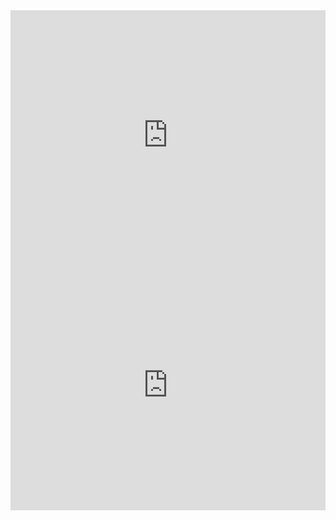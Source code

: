 <iframe width="100%" height="400px" src="https://www.youtube.com/embed/Ocrda-w2xj0?si=hiuXXTFtO_EwE5kz" title="YouTube video player" frameborder="0" allow="accelerometer; autoplay; clipboard-write; encrypted-media; gyroscope; picture-in-picture; web-share" referrerpolicy="strict-origin-when-cross-origin" allowfullscreen></iframe>


<iframe width="100%" height="400px" src="https://www.youtube.com/embed/y45Hy_kUp_E?si=mgEIqCRWkh9kXqhS" title="YouTube video player" frameborder="0" allow="accelerometer; autoplay; clipboard-write; encrypted-media; gyroscope; picture-in-picture; web-share" referrerpolicy="strict-origin-when-cross-origin" allowfullscreen></iframe>
